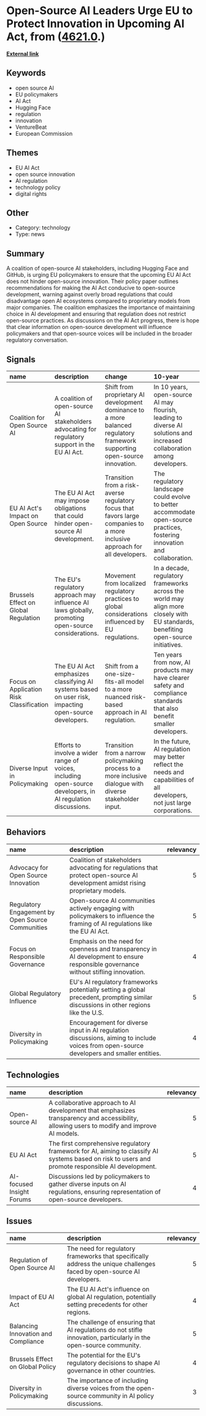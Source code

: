 # __Open-Source AI Leaders Urge EU to Protect Innovation in Upcoming AI Act__, from ([4621.0](https://kghosh.substack.com/p/4621.0).)

__[External link](https://venturebeat.com/ai/hugging-face-github-and-more-unite-to-defend-open-source-in-eu-ai-legislation/)__



## Keywords

* open source AI
* EU policymakers
* AI Act
* Hugging Face
* regulation
* innovation
* VentureBeat
* European Commission

## Themes

* EU AI Act
* open source innovation
* AI regulation
* technology policy
* digital rights

## Other

* Category: technology
* Type: news

## Summary

A coalition of open-source AI stakeholders, including Hugging Face and GitHub, is urging EU policymakers to ensure that the upcoming EU AI Act does not hinder open-source innovation. Their policy paper outlines recommendations for making the AI Act conducive to open-source development, warning against overly broad regulations that could disadvantage open AI ecosystems compared to proprietary models from major companies. The coalition emphasizes the importance of maintaining choice in AI development and ensuring that regulation does not restrict open-source practices. As discussions on the AI Act progress, there is hope that clear information on open-source development will influence policymakers and that open-source voices will be included in the broader regulatory conversation.

## Signals

| name                                     | description                                                                                                 | change                                                                                                                      | 10-year                                                                                                                           | driving-force                                                                                                           |   relevancy |
|:-----------------------------------------|:------------------------------------------------------------------------------------------------------------|:----------------------------------------------------------------------------------------------------------------------------|:----------------------------------------------------------------------------------------------------------------------------------|:------------------------------------------------------------------------------------------------------------------------|------------:|
| Coalition for Open Source AI             | A coalition of open-source AI stakeholders advocating for regulatory support in the EU AI Act.              | Shift from proprietary AI development dominance to a more balanced regulatory framework supporting open-source innovation.  | In 10 years, open-source AI may flourish, leading to diverse AI solutions and increased collaboration among developers.           | The desire to maintain a competitive landscape in AI development that encourages innovation and accessibility.          |           4 |
| EU AI Act's Impact on Open Source        | The EU AI Act may impose obligations that could hinder open-source AI development.                          | Transition from a risk-averse regulatory focus that favors large companies to a more inclusive approach for all developers. | The regulatory landscape could evolve to better accommodate open-source practices, fostering innovation and collaboration.        | The push for a regulatory environment that supports diverse AI development methodologies.                               |           5 |
| Brussels Effect on Global Regulation     | The EU's regulatory approach may influence AI laws globally, promoting open-source considerations.          | Movement from localized regulatory practices to global considerations influenced by EU regulations.                         | In a decade, regulatory frameworks across the world may align more closely with EU standards, benefiting open-source initiatives. | The historical trend of the EU setting regulatory standards that other regions follow.                                  |           4 |
| Focus on Application Risk Classification | The EU AI Act emphasizes classifying AI systems based on user risk, impacting open-source developers.       | Shift from a one-size-fits-all model to a more nuanced risk-based approach in AI regulation.                                | Ten years from now, AI products may have clearer safety and compliance standards that also benefit smaller developers.            | The need for a more tailored regulatory approach that recognizes the unique challenges faced by open-source developers. |           4 |
| Diverse Input in Policymaking            | Efforts to involve a wider range of voices, including open-source developers, in AI regulation discussions. | Transition from a narrow policymaking process to a more inclusive dialogue with diverse stakeholder input.                  | In the future, AI regulation may better reflect the needs and capabilities of all developers, not just large corporations.        | The recognition that diverse perspectives can lead to more effective and equitable regulations.                         |           5 |

## Behaviors

| name                                             | description                                                                                                                              |   relevancy |
|:-------------------------------------------------|:-----------------------------------------------------------------------------------------------------------------------------------------|------------:|
| Advocacy for Open Source Innovation              | Coalition of stakeholders advocating for regulations that protect open-source AI development amidst rising proprietary models.           |           5 |
| Regulatory Engagement by Open Source Communities | Open-source AI communities actively engaging with policymakers to influence the framing of AI regulations like the EU AI Act.            |           5 |
| Focus on Responsible Governance                  | Emphasis on the need for openness and transparency in AI development to ensure responsible governance without stifling innovation.       |           4 |
| Global Regulatory Influence                      | EU's AI regulatory frameworks potentially setting a global precedent, prompting similar discussions in other regions like the U.S.       |           5 |
| Diversity in Policymaking                        | Encouragement for diverse input in AI regulation discussions, aiming to include voices from open-source developers and smaller entities. |           4 |

## Technologies

| name                      | description                                                                                                                                       |   relevancy |
|:--------------------------|:--------------------------------------------------------------------------------------------------------------------------------------------------|------------:|
| Open-source AI            | A collaborative approach to AI development that emphasizes transparency and accessibility, allowing users to modify and improve AI models.        |           5 |
| EU AI Act                 | The first comprehensive regulatory framework for AI, aiming to classify AI systems based on risk to users and promote responsible AI development. |           5 |
| AI-focused Insight Forums | Discussions led by policymakers to gather diverse inputs on AI regulations, ensuring representation of open-source developers.                    |           4 |

## Issues

| name                                | description                                                                                                            |   relevancy |
|:------------------------------------|:-----------------------------------------------------------------------------------------------------------------------|------------:|
| Regulation of Open Source AI        | The need for regulatory frameworks that specifically address the unique challenges faced by open-source AI developers. |           5 |
| Impact of EU AI Act                 | The EU AI Act's influence on global AI regulation, potentially setting precedents for other regions.                   |           4 |
| Balancing Innovation and Compliance | The challenge of ensuring that AI regulations do not stifle innovation, particularly in the open-source community.     |           5 |
| Brussels Effect on Global Policy    | The potential for the EU's regulatory decisions to shape AI governance in other countries.                             |           4 |
| Diversity in Policymaking           | The importance of including diverse voices from the open-source community in AI policy discussions.                    |           3 |